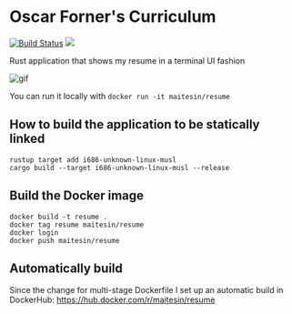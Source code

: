 # Oscar Forner's Curriculum
[![Build Status](https://travis-ci.org/maitesin/rust-cv.svg?branch=master)](https://travis-ci.org/maitesin/rust-cv)
[![](https://images.microbadger.com/badges/image/maitesin/resume.svg)](https://microbadger.com/images/maitesin/resume "Get your own image badge on microbadger.com")


Rust application that shows my resume in a terminal UI fashion

![gif](https://raw.githubusercontent.com/maitesin/rust-cv/master/cv.gif)

You can run it locally with `docker run -it maitesin/resume`


## How to build the application to be statically linked

```
rustup target add i686-unknown-linux-musl
cargo build --target i686-unknown-linux-musl --release
```

## Build the Docker image

```
docker build -t resume .
docker tag resume maitesin/resume
docker login
docker push maitesin/resume
```

## Automatically build
Since the change for multi-stage Dockerfile I set up an automatic build in DockerHub: https://hub.docker.com/r/maitesin/resume

